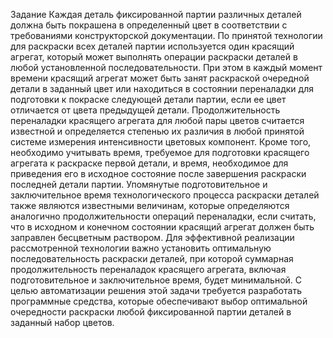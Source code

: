 Задание
	Каждая деталь фиксированной партии различных деталей должна быть покрашена в определенный цвет в соответствии с требованиями
конструкторской документации. По принятой технологии для раскраски всех деталей партии используется один красящий агрегат, который может выполнять операции раскраски деталей в любой установленной последовательности. При этом в каждый момент времени красящий агрегат может быть занят раскраской очередной детали в заданный цвет или находиться в состоянии переналадки для подготовки к покраске следующей детали партии, если ее цвет отличается от цвета предыдущей детали. Продолжительность переналадки красящего агрегата для любой пары цветов считается известной и определяется степенью их различия в любой принятой системе измерения интенсивности цветовых компонент. Кроме того, необходимо учитывать время, требуемое для подготовки красящего агрегата к раскраске первой детали, и время, необходимое для приведения его в исходное состояние после завершения раскраски последней детали партии. Упомянутые подготовительное и заключительное время технологического процесса раскраски деталей также являются известными величинам, которые определяются аналогично продолжительности операций переналадки, если считать, что в исходном и конечном состоянии красящий агрегат должен быть заправлен бесцветным раствором. Для эффективной реализации рассмотренной технологии важно установить оптимальную последовательность раскраски деталей, при которой суммарная продолжительность переналадок красящего агрегата, включая подготовительное и заключительное время, будет минимальной. С целью автоматизации решения этой задачи требуется разработать программные средства, которые обеспечивают выбор оптимальной очередности раскраски любой фиксированной партии деталей в заданный набор цветов. 
